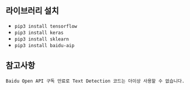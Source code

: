 ## 라이브러리 설치
- `pip3 install tensorflow`
- `pip3 install keras`
- `pip3 install sklearn`
- `pip3 install baidu-aip`

## 참고사항
```
Baidu Open API 구독 만료로 Text Detection 코드는 더이상 사용할 수 없습니다.
```
